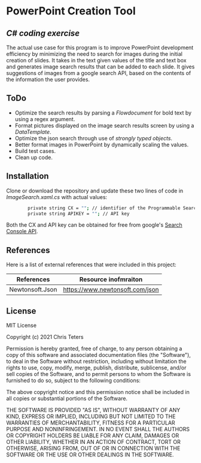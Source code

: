 # PowerPoint Creation Tool
## _C# coding exercise_

The actual use case for this program is to improve PowerPoint development efficiency by minimizing the need to search for images during the initial creation of slides. It takes in the text given values of the title and text box and generates image search results that can be added to each slide. It gives suggestions of images from a google search API, based on the contents of the information the user provides. 

## ToDo

- Optimize the search results by parsing a *Flowdocument* for bold text by using a regex argument.
- Format pictures displayed on the image search results screen by using a *DataTemplate*.
- Optimize the json search through use of *strongly typed objects*.
- Better format images in PowerPoint by dynamically scaling the values.
- Build test cases.
- Clean up code.

## Installation

Clone or download the repository and update these two lines of code in *ImageSearch.xaml.cs* with actual values:

```sh
        private string CX = ""; // identifier of the Programmable Search Engine
        private string APIKEY = ""; // API key
```
Both the CX and API key can be obtained for free from google's [Search Console API](https://developers.google.com/webmaster-tools).

## References

Here is a list of external references that were included in this project:

| References | Resource inofmraiton |
| ------ | ------ |
| Newtonsoft.Json | https://www.newtonsoft.com/json |


## License

MIT License

Copyright (c) 2021 Chris Teters

Permission is hereby granted, free of charge, to any person obtaining a copy
of this software and associated documentation files (the "Software"), to deal
in the Software without restriction, including without limitation the rights
to use, copy, modify, merge, publish, distribute, sublicense, and/or sell
copies of the Software, and to permit persons to whom the Software is
furnished to do so, subject to the following conditions:

The above copyright notice and this permission notice shall be included in all
copies or substantial portions of the Software.

THE SOFTWARE IS PROVIDED "AS IS", WITHOUT WARRANTY OF ANY KIND, EXPRESS OR
IMPLIED, INCLUDING BUT NOT LIMITED TO THE WARRANTIES OF MERCHANTABILITY,
FITNESS FOR A PARTICULAR PURPOSE AND NONINFRINGEMENT. IN NO EVENT SHALL THE
AUTHORS OR COPYRIGHT HOLDERS BE LIABLE FOR ANY CLAIM, DAMAGES OR OTHER
LIABILITY, WHETHER IN AN ACTION OF CONTRACT, TORT OR OTHERWISE, ARISING FROM,
OUT OF OR IN CONNECTION WITH THE SOFTWARE OR THE USE OR OTHER DEALINGS IN THE
SOFTWARE.
